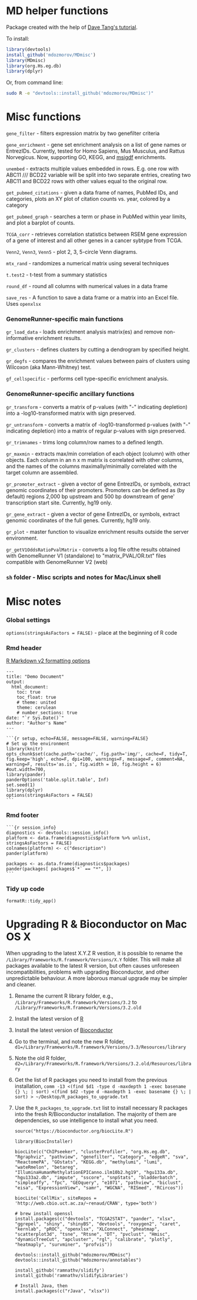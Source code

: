 MD helper functions
===

Package created with the help of [Dave Tang's tutorial](http://davetang.org/muse/2015/02/04/bed-granges/#more-5066).

To install:

```r
library(devtools)
install_github('mdozmorov/MDmisc')
library(MDmisc)
library(org.Hs.eg.db)
library(dplyr)
```

Or, from command line:

```bash
sudo R -e "devtools::install_github('mdozmorov/MDmisc')"
```

# Misc functions

`gene_filter` - filters expression matrix by two genefilter criteria

`gene_enrichment` - gene set enrichment analysis on a list of gene names or EntrezIDs. Currently, tested for Homo Sapiens, Mus Musculus, and Rattus Norvegicus. Now, supporting GO, KEGG, and [msigdf](https://github.com/stephenturner/msigdf) enrichments.

`unembed` - extracts multiple values embedded in rows. E.g. one row with ABC11 /// BCD22 variable will be split into two separate entries, creating two ABC11 and BCD22 rows with other values equal to the original row.

`get_pubmed_citations` - given a data frame of names, PubMed IDs, and categories, plots an XY plot of citation counts vs. year, colored by a category

`get_pubmed_graph` - searches a term or phase in PubMed within year limits, and plot a barplot of counts.

`TCGA_corr` - retrieves correlation statistics between RSEM gene expression of a gene of interest and all other genes in a cancer sybtype from TCGA.

`Venn2`, `Venn3`, `Venn5` - plot 2, 3, 5-circle Venn diagrams.

`mtx_rand` - randomizes a numerical matrix using several techniques

`t.test2` - t-test from a summary statistics

`round_df` - round all columns with numerical values in a data frame

`save_res` - A function to save a data frame or a matrix into an Excel file. Uses `openxlsx`



### GenomeRunner-specific main functions

`gr_load_data` - loads enrichment analysis matrix(es) and remove non-informative enrichment results.

`gr_clusters` - defines clusters by cutting a dendrogram by specified height.

`gr_degfs` - compares the enrichment values between pairs of clusters using Wilcoxon (aka Mann-Whitney) test.

`gf_cellspecific` - performs cell type-specific enrichment analysis.

### GenomeRunner-specific ancillary functions

`gr_transform` -  converts a matrix of p-values (with "-" indicating depletion) into a -log10-transformed matrix with sign preserved.

`gr_untransform` -  converts a matrix of -log10-transformed p-values (with "-" indicating depletion) into a matrix of regular p-values with sign preserved.

`gr_trimnames` - trims long column/row names to a defined length.

`gr_maxmin` - extracts max/min correlation of each object (column) with other objects. Each column in an n x m matrix is correlated with other columns, and the names of the columns maximally/minimally correlated with the target column are assembled.

`gr_promoter_extract` - given a vector of gene EntrezIDs, or symbols, extract genomic coordinates of their promoters. Promoters can be defined as (by default) regions 2,000 bp upstream and 500 bp downstream of gene' transcription start site. Currently, hg19 only.

`gr_gene_extract` - given a vector of gene EntrezIDs, or symbols, extract genomic coordinates of the full genes. Currently, hg19 only.

`gr_plot` - master function to visualize enrichment results outside the server environment.

`gr_getV1OddsRatioPvalMatrix` - converts a log file ofthe results obtained with GenomeRunner V1 (standalone) to "matrix_PVAL/OR.txt" files compatible with GenomeRunner V2 (web)

### `sh` folder - Misc scripts and notes for Mac/Linux shell

# Misc notes

### Global settings

`options(stringsAsFactors = FALSE)` - place at the beginning of R code

### Rmd header

[R Markdown v2 formatting options](http://rmarkdown.rstudio.com/html_document_format.html#overview)

	---
	title: "Demo Document"
	output:
	  html_document:
	    toc: true
	    toc_float: true
	    # theme: united
	    theme: cerulean
	    # number_sections: true
	date: "`r Sys.Date()`"
	author: "Author's Name"
	---
	
	```{r setup, echo=FALSE, message=FALSE, warning=FALSE}
	# Set up the environment
	library(knitr)
	opts_chunk$set(cache.path='cache/', fig.path='img/', cache=F, tidy=T, fig.keep='high', echo=F, dpi=100, warnings=F, message=F, comment=NA, warning=F, results='as.is', fig.width = 10, fig.height = 6) #out.width=700, 
	library(pander)
	panderOptions('table.split.table', Inf)
	set.seed(1)
	library(dplyr)
	options(stringsAsFactors = FALSE)
	```

### Rmd footer

  	```{r session_info}
  	diagnostics <- devtools::session_info()
    platform <- data.frame(diagnostics$platform %>% unlist, stringsAsFactors = FALSE)
    colnames(platform) <- c("description")
    pander(platform)
    
    packages <- as.data.frame(diagnostics$packages)
    pander(packages[ packages$`*` == "*", ])
  	```

### Tidy up code

`formatR::tidy_app()`


# Upgrading R & Bioconductor on Mac OS X

When upgrading to the latest X.Y.Z R vestion, it is possible to rename the `/Library/Frameworks/R.framework/Versions/X.Y` folder. This will make all packages available to the latest R version, but often causes unforeseen incompatibilities, problems with upgrading Bioconductor, and other unpredictable behaviour. A more laborous manual upgrade may be simpler and cleaner.

1. Rename the current R library folder, e.g., `/Library/Frameworks/R.framework/Versions/3.2` to `/Library/Frameworks/R.framework/Versions/3.2.old`
2. Install the latest version of [R](https://www.r-project.org/)
3. Install the latest version of [Bioconductor](https://www.bioconductor.org/install/)
4. Go to the terminal, and note the new R folder, `d1=/Library/Frameworks/R.framework/Versions/3.3/Resources/library`
5. Note the old R folder, `d2=/Library/Frameworks/R.framework/Versions/3.2.old/Resources/library`
6. Get the list of R packages you need to install from the previous installation, `comm -13 <(find $d1 -type d -maxdepth 1 -exec basename {} \; | sort) <(find $d2 -type d -maxdepth 1 -exec basename {} \; | sort) > ~/Desktop/R_packages_to_upgrade.txt`
7. Use the `R_packages_to_upgrade.txt` list to install necessary R packages into the fresh R/Bioconductor installation. The majority of them are dependencies, so use intelligence to install what you need.

	```{r}
	source("https://bioconductor.org/biocLite.R")

	library(BiocInstaller)

	biocLite(c("ChIPseeker", "clusterProfiler", "org.Hs.eg.db", "Rgraphviz", "pathview", "genefilter", "Category", "edgeR", "sva", "ReactomePA", "GOstats", "KEGG.db", "methylumi", "lumi", "wateRmelon", "betareg", "IlluminaHumanMethylationEPICanno.ilm10b2.hg19", "hgu133a.db", "hgu133a2.db", "impute", "sscore", "snpStats", "bladderbatch", "simpleaffy", "fpc", "GEOquery", "e1071", "pathview", "biclust", "eisa", "ExpressionView", "samr", "WGCNA", "RISmed", "RCircos"))

	biocLite('CellMix', siteRepos = 'http://web.cbio.uct.ac.za/~renaud/CRAN', type='both')

	# brew install openssl
	install.packages(c("devtools", "TCGA2STAT", "pander", "xlsx", "ggrepel", "shiny", "shinyBS", "devtools", "roxygen2", "caret", "kernlab", "pROC", "openxlsx", "XLConnect", "pheatmap", "scatterplot3d", "tsne", "Rtsne", "DT", "pvclust", "Hmisc", "dynamicTreeCut", "apcluster", "rgl", "calibrate", "plotly", "heatmaply", "survminer", "profvis"))

	devtools::install_github("mdozmorov/MDmisc")
	devtools::install_github("mdozmorov/annotables")

	install_github('ramnathv/slidify')
	install_github('ramnathv/slidifyLibraries')

	# Install Java, then
	install.packages(c("rJava", "xlsx"))
	```

